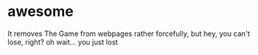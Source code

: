 # awesome
It removes The Game from webpages rather forcefully, but hey, you can't lose, right? oh wait... you just lost
